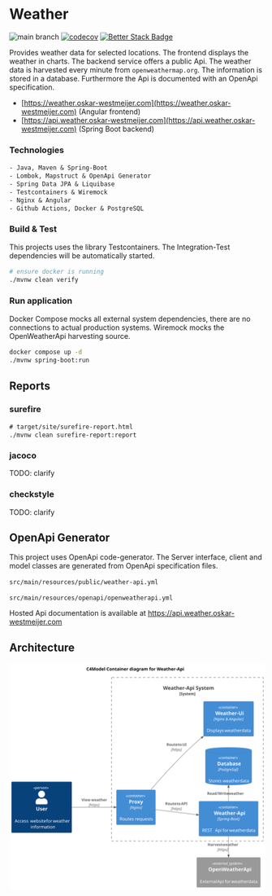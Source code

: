 # Weather

![main branch](https://github.com/OskarWestmeijer/weather/actions/workflows/main-build-test-release.yml/badge.svg)
[![codecov](https://codecov.io/gh/OskarWestmeijer/weather/graph/badge.svg?token=KPHN0THI0X)](https://codecov.io/gh/OskarWestmeijer/weather)
[![Better Stack Badge](https://uptime.betterstack.com/status-badges/v1/monitor/vmxk.svg)](https://uptime.betterstack.com/?utm_source=status_badge)

Provides weather data for selected locations. The frontend displays the weather in charts. The backend service offers a public
Api. The weather data is harvested every minute from `openweathermap.org`. The information is stored in a database. Furthermore the Api is
documented with an OpenApi specification.

- [https://weather.oskar-westmeijer.com](https://weather.oskar-westmeijer.com) (Angular frontend)
- [https://api.weather.oskar-westmeijer.com](https://api.weather.oskar-westmeijer.com) (Spring Boot backend)

### Technologies

```
- Java, Maven & Spring-Boot
- Lombok, Mapstruct & OpenApi Generator
- Spring Data JPA & Liquibase
- Testcontainers & Wiremock
- Nginx & Angular
- Github Actions, Docker & PostgreSQL
```

### Build & Test

This projects uses the library Testcontainers. The Integration-Test dependencies will be automatically started.

``` bash
# ensure docker is running
./mvnw clean verify
```

### Run application

Docker Compose mocks all external system dependencies, there are no connections to actual production systems.
Wiremock mocks the OpenWeatherApi harvesting source.

``` bash
docker compose up -d
./mvnw spring-boot:run
```

## Reports

### surefire

```
# target/site/surefire-report.html
./mvnw clean surefire-report:report
```

### jacoco

TODO: clarify

### checkstyle

TODO: clarify

## OpenApi Generator

This project uses OpenApi code-generator. The Server interface, client and model classes are generated from OpenApi specification files.

`src/main/resources/public/weather-api.yml`

`src/main/resources/openapi/openweatherapi.yml`

Hosted Api documentation is available at https://api.weather.oskar-westmeijer.com

## Architecture

![Alt c4-model system context diagram](docs/c4model/c4_container.svg)
